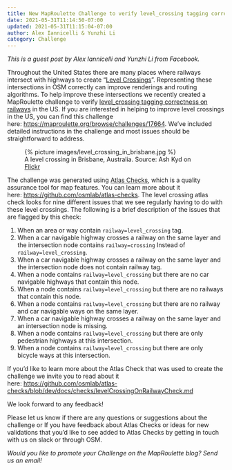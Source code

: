 ```yaml
---
title: New MapRoulette Challenge to verify level_crossing tagging correctness
date: 2021-05-31T11:14:50-07:00
updated: 2021-05-31T11:15:04-07:00
author: Alex Iannicelli & Yunzhi Li
category: Challenge
---
```


*This is a guest post by Alex Iannicelli and Yunzhi Li from Facebook.*

Throughout the United States there are many places where railways
intersect with highways to create “[Level
Crossings](https://wiki.openstreetmap.org/wiki/Tag:railway%3Dlevel_crossing)”.
Representing these intersections in OSM correctly can improve renderings
and routing algorithms. To help improve these intersections we recently
created a MapRoulette challenge to
verify <a href="https://maproulette.org/browse/challenges/17664"
target="_blank" rel="noreferrer noopener">level_crossing tagging
correctness on railways</a> in the US. If you are interested in helping
to improve level crossings in the US, you can find this challenge
here: <https://maproulette.org/browse/challenges/17664>. We’ve included
detailed instructions in the challenge and most issues should be
straightforward to address.

<figure>
{% picture images/level_crossing_in_brisbane.jpg %}
<figcaption>A level crossing in Brisbane, Australia. Source: Ash Kyd on
<a href="https://flic.kr/p/7x3Hgy">Flickr</a></figcaption>
</figure>

The challenge was generated using [Atlas
Checks](https://github.com/osmlab/atlas-checks/blob/dev/docs/checks/levelCrossingOnRailwayCheck.md),
which is a quality assurance tool for map features. You can learn more
about it here: <https://github.com/osmlab/atlas-checks>. The level
crossing atlas check looks for nine different issues that we see
regularly having to do with these level crossings. The following is a
brief description of the issues that are flagged by this check:

1.  When an area or way contain `railway=level_crossing` tag.
2.  When a car navigable highway crosses a railway on the same layer and
    the intersection node contains `railway=crossing` Instead of
    `railway=level_crossing`.
3.  When a car navigable highway crosses a railway on the same layer and
    the intersection node does not contain railway tag.
4.  When a node contains `railway=level_crossing` but there are no car
    navigable highways that contain this node.
5.  When a node contains `railway=level_crossing` but there are no
    railways that contain this node.
6.  When a node contains `railway=level_crossing` but there are no
    railway and car navigable ways on the same layer.
7.  When a car navigable highway crosses a railway on the same layer and
    an intersection node is missing.
8.  When a node contains `railway=level_crossing` but there are only
    pedestrian highways at this intersection.
9.  When a node contains `railway=level_crossing` but there are only
    bicycle ways at this intersection.

If you’d like to learn more about the Atlas Check that was used to
create the challenge we invite you to read about it
here: <https://github.com/osmlab/atlas-checks/blob/dev/docs/checks/levelCrossingOnRailwayCheck.md>

We look forward to any feedback!

Please let us know if there are any questions or suggestions about the
challenge or If you have feedback about Atlas Checks or ideas for new
validations that you’d like to see added to Atlas Checks by getting in
touch with us on slack or through OSM.

*Would you like to promote your Challenge on the MapRoulette blog? Send us an email!*
